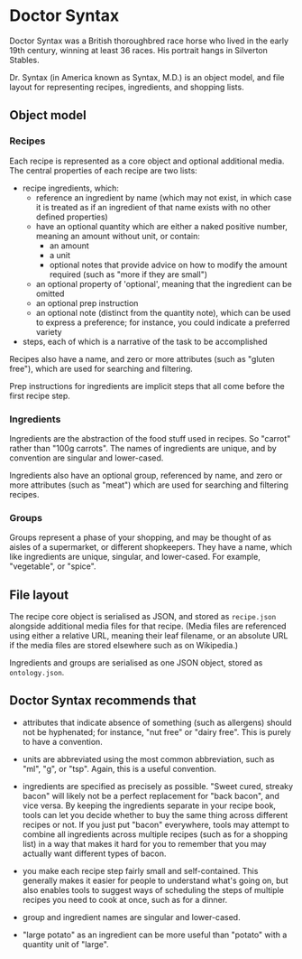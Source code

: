 # Doctor Syntax

Doctor Syntax was a British thoroughbred race horse
who lived in the early 19th century,
winning at least 36 races.
His portrait hangs in Silverton Stables.

Dr. Syntax (in America known as Syntax, M.D.)
is an object model, and file layout
for representing recipes, ingredients, and shopping lists.

## Object model

### Recipes

Each recipe is represented as a core object and optional additional media.
The central properties of each recipe are two lists:

* recipe ingredients, which:
    * reference an ingredient by name (which may not exist,
      in which case it is treated as if an ingredient of that name exists
      with no other defined properties)
    * have an optional quantity which are either a naked
      positive number, meaning an amount without unit, or contain:
        * an amount
        * a unit
        * optional notes that provide advice on how to modify the amount
          required (such as "more if they are small")
    * an optional property of 'optional', meaning that the ingredient can be
      omitted
    * an optional prep instruction
    * an optional note (distinct from the quantity note), which can be used
      to express a preference; for instance, you could indicate a preferred
      variety
* steps, each of which is a narrative of the task to be accomplished

Recipes also have a name, and zero or more attributes (such as "gluten
free"), which are used for searching and filtering.

Prep instructions for ingredients are implicit steps that all come before
the first recipe step.

### Ingredients

Ingredients are the abstraction of the food stuff used in recipes. So
"carrot" rather than "100g carrots". The names of ingredients are unique,
and by convention are singular and lower-cased.

Ingredients also have an optional group, referenced by name, and zero or
more attributes (such as "meat") which are used for searching and filtering
recipes.

### Groups

Groups represent a phase of your shopping, and may be thought of as aisles
of a supermarket, or different shopkeepers. They have a name, which like
ingredients are unique, singular, and lower-cased. For example, "vegetable",
or "spice".

## File layout

The recipe core object is serialised as JSON, and stored as `recipe.json`
alongside additional media files for that recipe. (Media files are
referenced using either a relative URL, meaning their leaf filename, or an
absolute URL if the media files are stored elsewhere such as on Wikipedia.)

Ingredients and groups are serialised as one JSON object, stored as
`ontology.json`.

## Doctor Syntax recommends that

* attributes that indicate absence of something (such as allergens) should
  not be hyphenated; for instance, "nut free" or "dairy free". This is purely
  to have a convention.

* units are abbreviated using the most common abbreviation, such as "ml",
  "g", or "tsp". Again, this is a useful convention.

* ingredients are specified as precisely as possible. "Sweet cured, streaky
  bacon" will likely not be a perfect replacement for "back bacon", and vice
  versa. By keeping the ingredients separate in your recipe book, tools can
  let you decide whether to buy the same thing across different recipes or
  not. If you just put "bacon" everywhere, tools may attempt to combine all
  ingredients across multiple recipes (such as for a shopping list) in a way
  that makes it hard for you to remember that you may actually want
  different types of bacon.

* you make each recipe step fairly small and self-contained. This generally
  makes it easier for people to understand what's going on, but also enables
  tools to suggest ways of scheduling the steps of multiple recipes you need
  to cook at once, such as for a dinner.

* group and ingredient names are singular and lower-cased.

* "large potato" as an ingredient can be more useful than "potato" with a
  quantity unit of "large".
